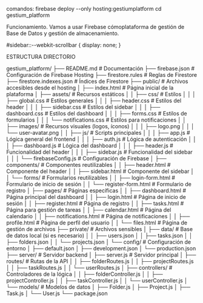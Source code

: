 comandos:
firebase deploy --only hosting:gestiumplatform
cd gestium_platform

Funcionamiento. 
Vamos a usar Firebase cómoplataforma de gestión de Base de Datos y gestión de almacenamiento. 



#sidebar::--webkit-scrollbar {
	display: none;
}




ESTRUCTURA DIRECTORIO

gestium_platform/
├── README.md                     # Documentación
├── firebase.json                 # Configuración de Firebase Hosting
├── firestore.rules               # Reglas de Firestore
├── firestore.indexes.json        # Índices de Firestore
├── public/                       # Archivos accesibles desde el hosting
│   ├── index.html                # Página inicial de la plataforma
│   ├── assets/                   # Recursos estáticos
│   │   ├── css/                  # Estilos
│   │   │   ├── global.css        # Estilos generales
│   │   │   ├── header.css        # Estilos del header
│   │   │   ├── sidebar.css       # Estilos del sidebar
│   │   │   ├── dashboard.css     # Estilos del dashboard
│   │   │   ├── forms.css         # Estilos de formularios
│   │   │   └── notifications.css # Estilos para notificaciones
│   │   ├── images/               # Recursos visuales (logos, íconos)
│   │   │   ├── logo.png
│   │   │   └── user-avatar.png
│   │   ├── js/                   # Scripts principales
│   │   │   ├── app.js            # Lógica general del frontend
│   │   │   ├── auth.js           # Lógica de autenticación
│   │   │   ├── dashboard.js      # Lógica del dashboard
│   │   │   ├── header.js         # Funcionalidad del header
│   │   │   ├── sidebar.js        # Funcionalidad del sidebar
│   │   │   └── firebaseConfig.js # Configuración de Firebase
│   ├── components/               # Componentes reutilizables
│   │   ├── header.html           # Componente del header
│   │   ├── sidebar.html          # Componente del sidebar
│   │   └── forms/                # Formularios reutilizables
│   │       ├── login-form.html   # Formulario de inicio de sesión
│   │       └── register-form.html # Formulario de registro
│   ├── pages/                    # Páginas específicas
│   │   ├── dashboard.html        # Página principal del dashboard
│   │   ├── login.html            # Página de inicio de sesión
│   │   ├── register.html         # Página de registro
│   │   ├── tasks.html            # Página para gestión de tareas
│   │   ├── calendar.html         # Página del calendario
│   │   ├── notifications.html    # Página de notificaciones
│   │   ├── profile.html          # Página de perfil del usuario
│   │   └── files.html            # Página de gestión de archivos
├── private/                      # Archivos sensibles
│   ├── data/                     # Base de datos local (si es necesario)
│   │   ├── users.json
│   │   ├── tasks.json
│   │   ├── folders.json
│   │   └── projects.json
│   └── config/                   # Configuración de entorno
│       ├── default.json
│       ├── development.json
│       └── production.json
├── server/                       # Servidor backend
│   ├── server.js                 # Servidor principal
│   ├── routes/                   # Rutas de la API
│   │   ├── folderRoutes.js
│   │   ├── projectRoutes.js
│   │   ├── taskRoutes.js
│   │   └── userRoutes.js
│   ├── controllers/              # Controladores de la lógica
│   │   ├── folderController.js
│   │   ├── projectController.js
│   │   ├── taskController.js
│   │   └── userController.js
│   └── models/                   # Modelos de datos
│       ├── Folder.js
│       ├── Project.js
│       ├── Task.js
│       └── User.js
└── package.json     